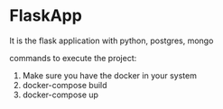 # FlaskApp
It is the flask application with python, postgres, mongo


commands to execute the project:
1. Make sure you have the docker in your system
2. docker-compose build
3. docker-compose up
